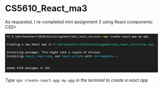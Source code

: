 # CS5610_React_ma3

As requested, I re-completed mini assignment 3 using React components: CSS+

![1](./ma3_react_version/1.png)

*Type `npx create-react-app my-app` in the terminal to create a react app*

